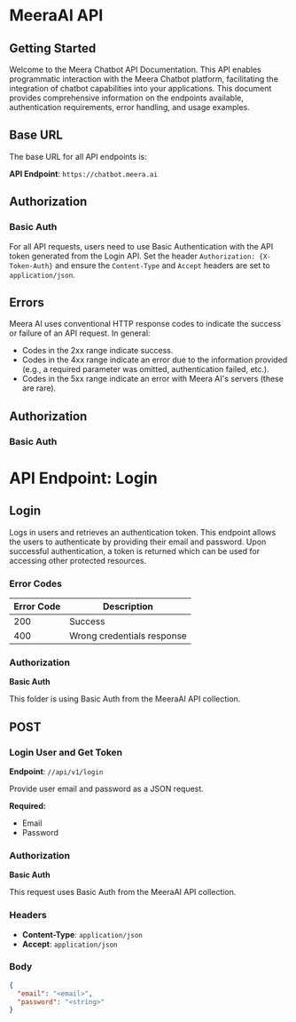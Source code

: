 # MeeraAI API

## Getting Started

Welcome to the Meera Chatbot API Documentation. This API enables programmatic interaction with the Meera Chatbot platform, facilitating the integration of chatbot capabilities into your applications. This document provides comprehensive information on the endpoints available, authentication requirements, error handling, and usage examples.

## Base URL

The base URL for all API endpoints is:

**API Endpoint**: `https://chatbot.meera.ai`

## Authorization

### Basic Auth

For all API requests, users need to use Basic Authentication with the API token generated from the Login API. Set the header `Authorization: {X-Token-Auth}` and ensure the `Content-Type` and `Accept` headers are set to `application/json`.

## Errors

Meera AI uses conventional HTTP response codes to indicate the success or failure of an API request. In general:

- Codes in the 2xx range indicate success.
- Codes in the 4xx range indicate an error due to the information provided (e.g., a required parameter was omitted, authentication failed, etc.).
- Codes in the 5xx range indicate an error with Meera AI's servers (these are rare).

## Authorization

### Basic Auth

# API Endpoint: Login

## Login

Logs in users and retrieves an authentication token. This endpoint allows the users to authenticate by providing their email and password. Upon successful authentication, a token is returned which can be used for accessing other protected resources.

### Error Codes

| Error Code | Description               |
|------------|---------------------------|
| 200        | Success                   |
| 400        | Wrong credentials response|

### Authorization

**Basic Auth**

This folder is using Basic Auth from the MeeraAI API collection.

## POST

### Login User and Get Token

**Endpoint**: `//api/v1/login`

Provide user email and password as a JSON request.

**Required:**
- Email
- Password

### Authorization

**Basic Auth**

This request uses Basic Auth from the MeeraAI API collection.

### Headers

- **Content-Type**: `application/json`
- **Accept**: `application/json`

### Body

```json
{
  "email": "<email>",
  "password": "<string>"
}
